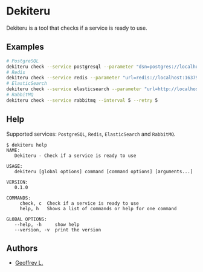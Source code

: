 # Dekiteru

Dekiteru is a tool that checks if a service is ready to use.

## Examples

```bash
# PostgreSQL
dekiteru check --service postgresql --parameter "dsn=postgres://localhost:5432?connect_timeout=5"
# Redis
dekiteru check --service redis --parameter "url=redis://localhost:16379/1"
# ElasticSearch
dekiteru check --service elasticsearch --parameter "url=http://localhost:9200"
# RabbitMQ
dekiteru check --service rabbitmq --interval 5 --retry 5
```

## Help

Supported services: `PostgreSQL`, `Redis`, `ElasticSearch` and `RabbitMQ`.

```
$ dekiteru help
NAME:
   Dekiteru - Check if a service is ready to use

USAGE:
   dekiteru [global options] command [command options] [arguments...]

VERSION:
   0.1.0

COMMANDS:
     check, c  Check if a service is ready to use
     help, h   Shows a list of commands or help for one command

GLOBAL OPTIONS:
   --help, -h     show help
   --version, -v  print the version
```

## Authors

* [Geoffrey L.](https://github.com/toxinu)
